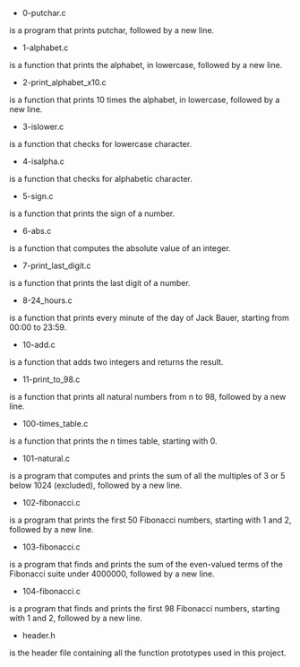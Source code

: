 - 0-putchar.c 

is a program that prints putchar, followed by a new line.

- 1-alphabet.c

is a function that prints the alphabet, in lowercase, followed by a new line.

- 2-print_alphabet_x10.c 

is a function that prints 10 times the alphabet, in lowercase, followed by a new line.

- 3-islower.c 

is a function that checks for lowercase character.

- 4-isalpha.c 

is a function that checks for alphabetic character.

- 5-sign.c 

is a function that prints the sign of a number.

- 6-abs.c 

is a function that computes the absolute value of an integer.

- 7-print_last_digit.c

is a function that prints the last digit of a number.

- 8-24_hours.c 

is a function that prints every minute of the day of Jack Bauer, starting from 00:00 to 23:59.

- 10-add.c 

is a function that adds two integers and returns the result.

- 11-print_to_98.c 

is a function that prints all natural numbers from n to 98, followed by a new line.

- 100-times_table.c 

is a function that prints the n times table, starting with 0.

- 101-natural.c 

is a program that computes and prints the sum of all the multiples of 3 or 5 below 1024 (excluded), followed by a new line.

- 102-fibonacci.c 

is a program that prints the first 50 Fibonacci numbers, starting with 1 and 2, followed by a new line.

- 103-fibonacci.c 

is a program that finds and prints the sum of the even-valued terms of the Fibonacci suite under 4000000, followed by a new line.

- 104-fibonacci.c 

is a program that finds and prints the first 98 Fibonacci numbers, starting with 1 and 2, followed by a new line.

- header.h 

is the header file containing all the function prototypes used in this project.
